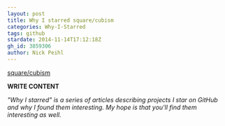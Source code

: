 ```yaml
---
layout: post
title: Why I starred square/cubism
categories: Why-I-Starred
tags: github
stardate: 2014-11-14T17:12:18Z
gh_id: 3859306
author: Nick Peihl
---
```


[square/cubism](https://github.com/square/cubism)

**WRITE CONTENT**

*"Why I starred" is a series of articles describing projects I star on GitHub and why I found them interesting. My hope is that you'll find them interesting as well.*

